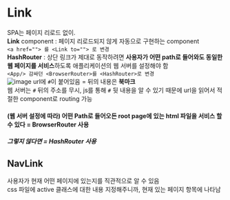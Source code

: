# Link
  
SPA는 페이지 리로드 없이.  
**Link** component : 페이지 리로드되지 않게 자동으로 구현하는 component  
```<a href=""> 를 <Link to=""> 로 변경```     
**HashRouter** : 상단 링크가 제대로 동작하려면 **사용자가 어떤 path로 들어와도 동일한 웹 페이지를 서비스**하도록 애플리케이션의 웹 서버를 설정해야 함  
```<App/> 감싸던 <BrowserRouter>를 <HashRouter>로 변경```   
![image](https://github.com/jw-choi-kzz/SSAFY/assets/141205653/d0c3179f-447d-4385-8889-84bcf0a5b3f1)
url에 ```#```이 붙어있음 = 뒤의 내용은 **북마크**   
웹 서버는 ```#``` 뒤의 주소를 무시, js를 통해 ```#``` 뒷 내용을 알 수 있기 때문에 url을 읽어서 적절한 component로 routing 가능  

#### (웹 서버 설정에 따라) 어떤 Path로 들어오든 root page에 있는 html 파일을 서비스 할 수 있다 = BrowserRouter 사용
##### 그렇지 않다면 = HashRouter 사용
  
## NavLink
사용자가 현재 어떤 페이지에 있는지를 직관적으로 알 수 있음  
css 파일에 active 클래스에 대한 내용 지정해주니까, 현재 있는 페이지 항목에 나타남  
